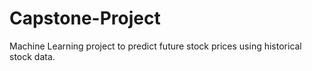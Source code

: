 # Capstone-Project
Machine Learning project to predict future stock prices using historical stock data.
